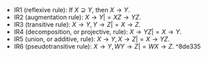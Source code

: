 - IR1 (reflexive rule): If $X ⊇ Y$, then $X →Y$.
- IR2 (augmentation rule): ${X → Y} |=XZ → YZ$.
- IR3 (transitive rule): ${X → Y, Y → Z} |=X → Z$.
- IR4 (decomposition, or projective, rule): ${X → YZ} |=X → Y$.
- IR5 (union, or additive, rule): ${X → Y, X → Z} |=X → YZ$.
- IR6 (pseudotransitive rule): ${X → Y, WY → Z} |=WX → Z$. ^8de335